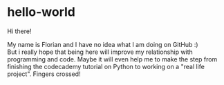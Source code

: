 # hello-world

Hi there!

My name is Florian and I have no idea what I am doing on GitHub :)  
But i really hope that being here will improve my relationship with programming and code. Maybe it will even help me to make the step from finishing the codecademy tutorial on Python to working on a "real life project". 
Fingers crossed!
